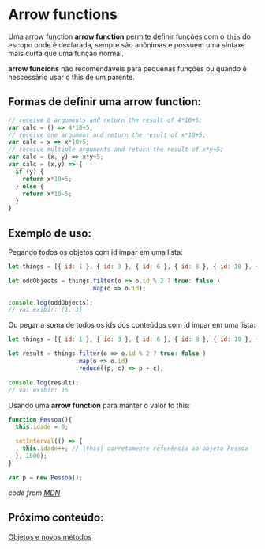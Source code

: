 # Arrow functions

Uma arrow function **arrow function** permite definir funções com o `this` do escopo onde é declarada, sempre são anônimas e possuem uma síntaxe mais curta que uma função normal.

**arrow funcions** não recomendáveis para pequenas funções ou quando é nescessário usar o this de um parente.

## Formas de definir uma arrow function:

```js
// receive 0 arguments and return the result of 4*10+5;
var calc = () => 4*10+5;
// receive one argument and return the result of x*10+5;
var calc = x => x*10+5;
// receive multiple arguments and return the result of x*y+5; 
var calc = (x, y) => x*y+5;
var calc = (x,y) => { 
  if (y) {
    return x*10+5;
  } else {
    return x*10-5;
  }
}
```

## Exemplo de uso:

Pegando todos os objetos com id impar em uma lista:

```js
let things = [{ id: 1 }, { id: 3 }, { id: 6 }, { id: 8 }, { id: 10 }, { id: 11 }];

let oddObjects = things.filter(o => o.id % 2 ? true: false )
                       .map(o => o.id);

console.log(oddObjects);
// vai exibir: [1, 3]
```

Ou pegar a soma de todos os ids dos conteúdos com id impar em uma lista:

```js
let things = [{ id: 1 }, { id: 3 }, { id: 6 }, { id: 8 }, { id: 10 }, { id: 11 }];

let result = things.filter(o => o.id % 2 ? true: false )
                   .map(o => o.id)
                   .reduce((p, c) => p + c);

console.log(result);
// vai exibir: 15
```

Usando uma **arrow function** para manter o valor to this:

```js
function Pessoa(){
  this.idade = 0;

  setInterval(() => {
    this.idade++; // |this| corretamente referência ao objeto Pessoa
  }, 1000);
}

var p = new Pessoa(); 
```
*code from [MDN](https://developer.mozilla.org/pt-BR/docs/Web/JavaScript/Reference/Functions/Arrow_functions)*

## Próximo conteúdo:

[Objetos e novos métodos](3_objetos_e_novos_metodos.md)
